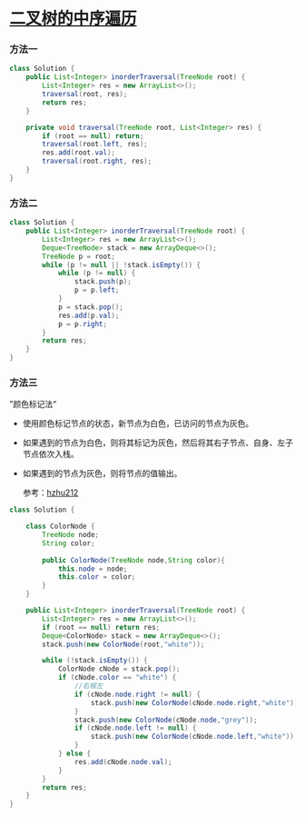 # [二叉树的中序遍历](https://leetcode-cn.com/problems/binary-tree-inorder-traversal/)

### 方法一

```java
class Solution {
    public List<Integer> inorderTraversal(TreeNode root) {
        List<Integer> res = new ArrayList<>();
        traversal(root, res);
        return res;
    }

    private void traversal(TreeNode root, List<Integer> res) {
        if (root == null) return;
        traversal(root.left, res);
        res.add(root.val);
        traversal(root.right, res);
    }
}
```

### 方法二

```java
class Solution {
    public List<Integer> inorderTraversal(TreeNode root) {
        List<Integer> res = new ArrayList<>();
        Deque<TreeNode> stack = new ArrayDeque<>();
        TreeNode p = root;
        while (p != null || !stack.isEmpty()) {
            while (p != null) {
                stack.push(p);
                p = p.left;
            }
            p = stack.pop();
            res.add(p.val);
            p = p.right;
        }
        return res;
    }
}
```

### 方法三

”颜色标记法“

* 使用颜色标记节点的状态，新节点为白色，已访问的节点为灰色。

* 如果遇到的节点为白色，则将其标记为灰色，然后将其右子节点、自身、左子节点依次入栈。

* 如果遇到的节点为灰色，则将节点的值输出。

  参考：[hzhu212](https://leetcode-cn.com/problems/binary-tree-inorder-traversal/solution/yan-se-biao-ji-fa-yi-chong-tong-yong-qie-jian-ming/)
  

```java
class Solution {

    class ColorNode {
        TreeNode node;
        String color;
        
        public ColorNode(TreeNode node,String color){
            this.node = node;
            this.color = color;
        }
    }

    public List<Integer> inorderTraversal(TreeNode root) {
        List<Integer> res = new ArrayList<>();
        if (root == null) return res;
        Deque<ColorNode> stack = new ArrayDeque<>();
        stack.push(new ColorNode(root,"white"));

        while (!stack.isEmpty()) {
            ColorNode cNode = stack.pop();
            if (cNode.color == "white") {
                //右根左
                if (cNode.node.right != null) {
                    stack.push(new ColorNode(cNode.node.right,"white"));
                }
                stack.push(new ColorNode(cNode.node,"grey"));
                if (cNode.node.left != null) {
                    stack.push(new ColorNode(cNode.node.left,"white"));
                }
            } else {
                res.add(cNode.node.val);
            }
        }
        return res;
    }
}
```

